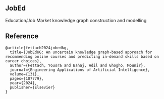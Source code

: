 ## JobEd
Education/Job Market knowledge graph construction and modelling

## Reference
    @article{fettach2024jobedkg,
      title={JobEdKG: An uncertain knowledge graph-based approach for recommending online courses and predicting in-demand skills based on career choices},
      author={Fettach, Yousra and Bahaj, Adil and Ghogho, Mounir},
      journal={Engineering Applications of Artificial Intelligence},
      volume={131},
      pages={107779},
      year={2024},
      publisher={Elsevier}
    }

